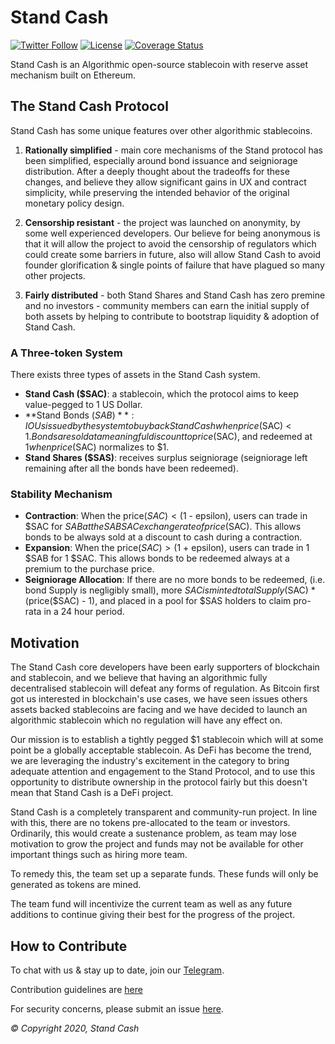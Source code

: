 # Stand Cash

[![Twitter Follow](https://img.shields.io/twitter/follow/standcash?label=Follow)](https://twitter.com/standcash)
[![License](https://img.shields.io/github/license/Stand-cash/standcashprotocol)](https://github.com/Stand-Cash/standcash-protocol/blob/master/LICENSE)
[![Coverage Status](https://coveralls.io/repos/github/Stand-Cash/standcash-protocol/badge.svg?branch=master)](https://coveralls.io/github/Stand-Cash/standcash-protocol?branch=master)

Stand Cash is an Algorithmic open-source stablecoin with reserve asset mechanism built on Ethereum.

## The Stand Cash Protocol


Stand Cash has some unique features over other algorithmic stablecoins.

1. **Rationally simplified** - main core mechanisms of the Stand protocol has been simplified, especially around bond issuance and seigniorage distribution. After a deeply thought about the tradeoffs for these changes, and believe they allow significant gains in UX and contract simplicity, while preserving the intended behavior of the original monetary policy design.

2. **Censorship resistant** - the project was launched on anonymity, by some well experienced developers. Our believe for being anonymous is that it will allow the project to avoid the censorship of regulators which could create some barriers in future, also will allow Stand Cash to avoid founder glorification & single points of failure that have plagued so many other projects.

3. **Fairly distributed** - both Stand Shares and Stand Cash has zero premine and no investors - community members can earn the initial supply of both assets by helping to contribute to bootstrap liquidity & adoption of Stand Cash.

### A Three-token System

There exists three types of assets in the Stand Cash system. 

- **Stand Cash ($SAC)**: a stablecoin, which the protocol aims to keep value-pegged to 1 US Dollar. 
- **Stand Bonds ($SAB)**: IOUs issued by the system to buy back Stand Cash when price($SAC) < $1. Bonds are sold at a meaningful discount to price($SAC), and redeemed at $1 when price($SAC) normalizes to $1. 
- **Stand Shares ($SAS)**: receives surplus seigniorage (seigniorage left remaining after all the bonds have been redeemed).

### Stability Mechanism

- **Contraction**: When the price($SAC) < ($1 - epsilon), users can trade in $SAC for $SAB at the SABSAC exchange rate of price($SAC). This allows bonds to be always sold at a discount to cash during a contraction.
- **Expansion**: When the price($SAC) > ($1 + epsilon), users can trade in 1 $SAB for 1 $SAC. This allows bonds to be redeemed always at a premium to the purchase price. 
- **Seigniorage Allocation**: If there are no more bonds to be redeemed, (i.e. bond Supply is negligibly small), more $SAC is minted totalSupply($SAC) * (price($SAC) - 1), and placed in a pool for $SAS holders to claim pro-rata in a 24 hour period. 

## Motivation

The Stand Cash core developers have been early supporters of blockchain and stablecoin, and we believe that having an algorithmic fully decentralised stablecoin will defeat any forms of regulation. As Bitcoin first got us interested in blockchain's use cases, we have seen issues others assets backed stablecoins are facing and we have decided to launch an algorithmic stablecoin which no regulation will have any effect on.

Our mission is to establish a tightly pegged $1 stablecoin which will at some point be a globally acceptable stablecoin. As DeFi has become the trend, we are leveraging the industry's excitement in the category to bring adequate attention and engagement to the Stand Protocol, and to use this opportunity to distribute ownership in the protocol fairly but this doesn't mean that Stand Cash is a DeFi project. 

Stand Cash is a completely transparent and community-run project. In line with this, there are no tokens pre-allocated to the team or investors. Ordinarily, this would create a sustenance problem, as team may lose motivation to grow the project and funds may not be available for other important things such as hiring more team. 

To remedy this, the team set up a separate funds. These funds will only be generated as tokens are mined.

The team fund will incentivize the current team as well as any future additions to continue giving their best for the progress of the project.

## How to Contribute

To chat with us & stay up to date, join our [Telegram](https://t.me/standcash).

Contribution guidelines are [here](./CONTRIBUTING.md)

For security concerns, please submit an issue [here](https://github.com/Stand-Cash/standcash-contracts/issues/new).


_© Copyright 2020, Stand Cash_
